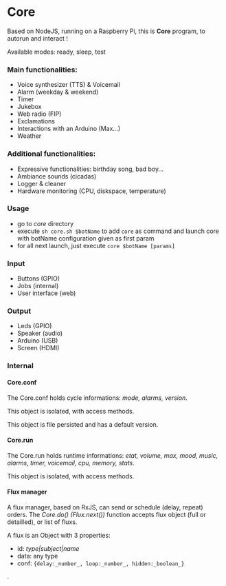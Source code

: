 # Core

Based on NodeJS, running on a Raspberry Pi, this is **Core** program, to autorun and interact !

Available modes: ready, sleep, test

### Main functionalities:

- Voice synthesizer (TTS) & Voicemail
- Alarm (weekday & weekend)
- Timer
- Jukebox
- Web radio (FIP)
- Exclamations
- Interactions with an Arduino (Max...)
- Weather

### Additional functionalities:

- Expressive functionalities: birthday song, bad boy...
- Ambiance sounds (cicadas)
- Logger & cleaner
- Hardware monitoring (CPU, diskspace, temperature)

### Usage

- go to _core_ directory
- execute `sh core.sh $botName` to add `core` as command and launch core with botName configuration given as first param
- for all next launch, just execute `core $botName [params]`

### Input

- Buttons (GPIO)
- Jobs (internal)
- User interface (web)

### Output

- Leds (GPIO)
- Speaker (audio)
- Arduino (USB)
- Screen (HDMI)

### Internal

#### Core.conf

The Core.conf holds cycle informations: _mode, alarms, version_.

This object is isolated, with access methods.

This object is file persisted and has a default version.

#### Core.run

The Core.run holds runtime informations: _etat, volume, max, mood, music, alarms, timer, voicemail, cpu, memory, stats_.

This object is isolated, with access methods.

#### Flux manager

A flux manager, based on RxJS, can send or schedule (delay, repeat) orders.
The _Core.do() (Flux.next())_ function accepts flux object (full or detailled), or list of fluxs.

A flux is an Object with 3 properties:

- id: _type|subject|name_
- data: any type
- conf: `{delay:_number_, loop:_number_, hidden:_boolean_}`

.
